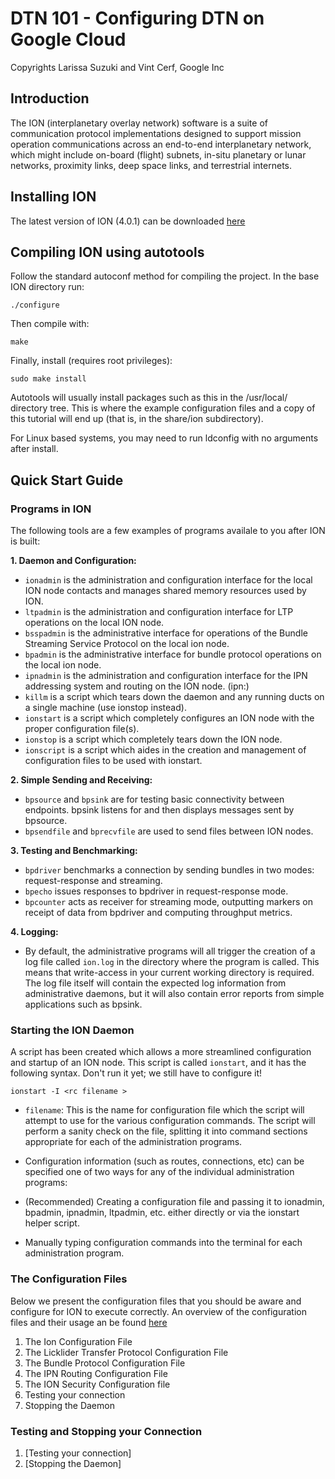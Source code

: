 # DTN 101 - Configuring DTN on Google Cloud
Copyrights Larissa Suzuki and Vint Cerf, Google Inc

## Introduction
The ION (interplanetary overlay network) software is a suite of communication protocol implementations designed to support mission operation communications across an end-to-end interplanetary network, which might include on-board (flight) subnets, in-situ planetary or lunar networks, proximity links, deep space links, and terrestrial internets.

## Installing ION
The latest version of ION (4.0.1) can be downloaded [here](https://sourceforge.net/projects/ion-dtn/files/ion-open-source-4.0.1.tar.gz/download)

## Compiling ION using autotools
Follow the standard autoconf method for compiling the project. In the base ION directory run:

```
./configure
```
Then compile with:
```
make
````
Finally, install (requires root privileges):
```
sudo make install
```
Autotools will usually install packages such as this in the /usr/local/ directory tree. This is where the example configuration files and a copy of this tutorial will end up (that is, in the share/ion subdirectory).

For Linux based systems, you may need to run ldconfig with no arguments after install.

## Quick Start Guide

### Programs in ION
The following tools are a few examples of programs availale to you after ION is built:

**1. Daemon and Configuration:**
- `ionadmin` is the administration and configuration interface for the local ION node contacts and manages shared memory resources used by ION.
- `ltpadmin` is the administration and configuration interface for LTP operations on the local ION node.
- `bsspadmin` is the administrative interface for operations of the Bundle Streaming Service Protocol on the local ion node.
- `bpadmin` is the administrative interface for bundle protocol operations on the local ion node.
- `ipnadmin` is the administration and configuration interface for the IPN addressing system and routing on the ION node. (ipn:)
- `killm` is a script which tears down the daemon and any running ducts on a single machine (use ionstop instead).
- `ionstart` is a script which completely configures an ION node with the proper configuration file(s).
- `ionstop` is a script which completely tears down the ION node.
- `ionscript` is a script which aides in the creation and management of configuration files to be used with ionstart.

**2. Simple Sending and Receiving:**
- `bpsource` and `bpsink` are for testing basic connectivity between endpoints. bpsink listens for and then displays messages sent by bpsource.
- `bpsendfile` and `bprecvfile` are used to send files between ION nodes.

**3. Testing and Benchmarking:**
- `bpdriver` benchmarks a connection by sending bundles in two modes: request-response and streaming.
- `bpecho` issues responses to bpdriver in request-response mode.
- `bpcounter` acts as receiver for streaming mode, outputting markers on receipt of data from bpdriver and computing throughput metrics.

**4. Logging:**
- By default, the administrative programs will all trigger the creation of a log file called `ion.log` in the directory where the program is called. This means that write-access in your current working directory is required. The log file itself will contain the expected log information from administrative daemons, but it will also contain error reports from simple applications such as bpsink. 

### Starting the ION Daemon
A script has been created which allows a more streamlined configuration and startup of an ION node. This script is called `ionstart`, and it has the following syntax. Don't run it yet; we still have to configure it!

```ionstart -I <rc filename >```

- `filename`: This is the name for configuration file which the script will attempt to use for the various configuration commands. The script will perform a sanity check on the file, splitting it into command sections appropriate for each of the administration programs.  
- Configuration information (such as routes, connections, etc) can be specified one of two ways for any of the individual administration programs:

- (Recommended) Creating a configuration file and passing it to ionadmin, bpadmin, ipnadmin, ltpadmin, etc. either directly or via the ionstart helper script.
- Manually typing configuration commands into the terminal for each administration program.

### The Configuration Files
Below we present the configuration files that you should be aware and configure for ION to execute correctly. An overview of the configuration files and their usage an be found [here](Configuration_Files.md)

1. The Ion Configuration File
2. The Licklider Transfer Protocol Configuration File
3. The Bundle Protocol Configuration File
4. The IPN Routing Configuration File
5. The ION Security Configuration file
6. Testing your connection
7. Stopping the Daemon

### Testing and Stopping your Connection
1. [Testing your connection]
2. [Stopping the Daemon]

